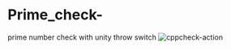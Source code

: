 # Prime_check-
prime number check with unity throw switch 
![cppcheck-action](https://github.com/stepin104475/Prime_check-/workflows/cppcheck-action/badge.svg)
